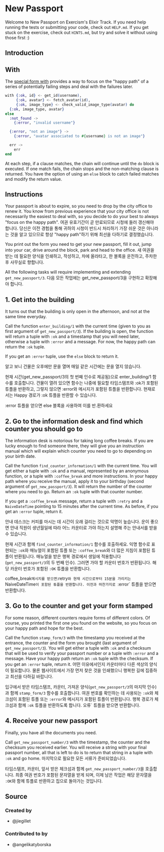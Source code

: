 # New Passport

Welcome to New Passport on Exercism's Elixir Track.
If you need help running the tests or submitting your code, check out `HELP.md`.
If you get stuck on the exercise, check out `HINTS.md`, but try and solve it without using those first :)

## Introduction

## With

The [special form with][with] provides a way to focus on the "happy path" of a series of potentially failing steps and deal with the failures later.

```elixir
with {:ok, id} <- get_id(username),
     {:ok, avatar} <- fetch_avatar(id),
     {:ok, image_type} <- check_valid_image_type(avatar) do
  {:ok, image_type, avatar}
else
  :not_found ->
    {:error, "invalid username"}

  {:error, "not an image"} ->
    {:error, "avatar associated to #{username} is not an image"}

  err ->
    err
end
```

At each step, if a clause matches, the chain will continue until the `do` block is executed. If one match fails, the chain stops and the non-matching clause is returned. You have the option of using an `else` block to catch failed matches and modify the return value.

[with]: https://hexdocs.pm/elixir/Kernel.SpecialForms.html#with/1

## Instructions

Your passport is about to expire, so you need to drop by the city office to renew it. You know from previous experience that your city office is not necessarily the easiest to deal with, so you decide to do your best to always "focus on the happy path".
여권 유효기간이 곧 만료되므로 시청에 들러 갱신해야 합니다. 당신은 이전 경험을 통해 귀하의 시청이 반드시 처리하기 가장 쉬운 것은 아니라는 것을 알고 있으므로 항상 "happy path"하기 위해 최선을 다하기로 결정했습니다.

You print out the form you need to get your new passport, fill it out, jump into your car, drive around the block, park and head to the office.
새 여권을 받는 데 필요한 양식을 인쇄하고, 작성하고, 차에 올라타고, 한 블록을 운전하고, 주차한 후 사무실로 향합니다.

All the following tasks will require implementing and extending `get_new_passport/3`.
다음 모든 작업에는 get_new_passport/3을 구현하고 확장해야 합니다.

## 1. Get into the building

It turns out that the building is only open in the afternoon, and not at the same time everyday.

Call the function `enter_building/1` with the current time (given to you as first argument of `get_new_passport/3`). If the building is open, the function will return a tuple with `:ok` and a timestamp that you will need later, otherwise a tuple with `:error` and a message. For now, the happy path can return the `:ok` tuple.

If you get an `:error` tuple, use the `else` block to return it.

알고 보니 건물은 오후에만 문을 열며 매일 같은 시간에는 문을 열지 않습니다.

현재 시간(get_new_passport/3의 첫 번째 인수로 제공됨)으로 enter_building/1 함수를 호출합니다. 건물이 열려 있으면 함수는 나중에 필요할 타임스탬프와 :ok가 포함된 튜플을 반환하고, 그렇지 않으면 :error와 메시지가 포함된 튜플을 반환합니다. 현재로서는 Happy 경로가 :ok 튜플을 반환할 수 있습니다.

:error 튜플을 얻으면 else 블록을 사용하여 이를 반.환하세요

## 2. Go to the information desk and find which counter you should go to

The information desk is notorious for taking long coffee breaks. If you are lucky enough to find someone there, they will give you an instruction manual which will explain which counter you need to go to depending on your birth date.

Call the function `find_counter_information/1` with the current time. You will get either a tuple with `:ok` and a manual, represented by an anonymous function, or a tuple with `:coffee_break` and more instructions. In your happy path where you receive the manual, apply it to your birthday (second argument of `get_new_passport/3`). It will return the number of the counter where you need to go. Return an `:ok` tuple with that counter number.

If you get a `:coffee_break` message, return a tuple with `:retry` and a `NaiveDateTime` pointing to 15 minutes after the current time. As before, if you get an `:error` tuple, return it.

안내 데스크는 커피를 마시는 데 시간이 오래 걸리는 것으로 악명이 높습니다. 운이 좋으면 안내 직원이 생년월일에 따라 어느 카운터로 가야 하는지 설명해 주는 안내서를 받을 수 있습니다.

현재 시간과 함께 `find_counter_information/1` 함수를 호출하세요. 익명 함수로 표현되는 `:ok`와 매뉴얼이 포함된 튜플 또는 `:coffee_break`와 더 많은 지침이 포함된 튜플이 반환됩니다. 매뉴얼을 받은 행복 경로에서 생일에 적용합니다(`get_new_passport/3`의 두 번째 인수). 그러면 가야 할 카운터 번호가 반환됩니다. 해당 카운터 번호가 포함된 `:OK` 튜플을 반환합니다.

coffee_break` 메시지를 받으면 `:retry`와 현재 시간으로부터 15분을 가리키는 `NaiveDateTime`이 포함된 튜플을 반환합니다. 이전과 마찬가지로 `:error` 튜플을 받으면 반환합니다.

## 3. Go to the counter and get your form stamped

For some reason, different counters require forms of different colors. Of course, you printed the first one you found on the website, so you focus on your happy path and hope for the best.

Call the function `stamp_form/3` with the timestamp you received at the entrance, the counter and the form you brought (last argument of `get_new_passport/3`). You will get either a tuple with `:ok` and a checksum that will be used to verify your passport number or a tuple with `:error` and a message. Have your happy path return an `:ok` tuple with the checksum. If you get an `:error` tuple, return it.
어떤 이유에서인지 카운터마다 다른 색상의 양식이 필요합니다. 물론 웹사이트에서 가장 먼저 찾은 것을 인쇄했으니 행복한 길에 집중하고 최선을 다하길 바랍니다.

입구에서 받은 타임스탬프, 카운터, 가져온 양식(`get_new_passport/3`의 마지막 인수)과 함께 `stamp_form/3` 함수를 호출합니다. 여권 번호를 확인하는 데 사용되는 `:ok`와 체크섬이 포함된 튜플 또는 `:error`와 메시지가 포함된 튜플이 반환됩니다. 행복 경로가 체크섬과 함께 `:ok` 튜플을 반환하도록 합니다. 오류` 튜플을 받으면 반환합니다.

## 4. Receive your new passport

Finally, you have all the documents you need.

Call `get_new_passport_number/3` with the timestamp, the counter and the checksum you received earlier. You will receive a string with your final passport number, all that is left to do is to return that string in a tuple with `:ok` and go home.
마지막으로 필요한 모든 서류가 준비되었습니다.

타임스탬프, 카운터, 앞서 받은 체크섬과 함께 `get_new_passport_number/3`을 호출합니다. 최종 여권 번호가 포함된 문자열을 받게 되며, 이제 남은 작업은 해당 문자열을 `:OK`와 함께 튜플로 반환하고 집으로 돌아가는 것입니다.

## Source

### Created by

- @jiegillet

### Contributed to by

- @angelikatyborska
